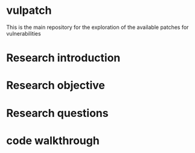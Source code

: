 # vulpatch
This is the main repository for the exploration of the available patches for vulnerabilities

# Research introduction

# Research objective

# Research questions


# code walkthrough
